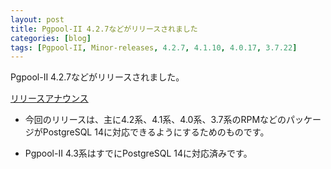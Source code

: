 ```yaml
---
layout: post
title: Pgpool-II 4.2.7などがリリースされました
categories: [blog]
tags: [Pgpool-II, Minor-releases, 4.2.7, 4.1.10, 4.0.17, 3.7.22]
---
```

Pgpool-II 4.2.7などがリリースされました。

[リリースアナウンス](https://www.pgpool.net/mediawiki/jp/index.php/%E3%83%A1%E3%82%A4%E3%83%B3%E3%83%9A%E3%83%BC%E3%82%B8#Pgpool-II_4.2.7.2C_4.1.10.2C_4.0.17.2C_3.7.22_.E3.81.8C.E3.83.AA.E3.83.AA.E3.83.BC.E3.82.B9.E3.81.95.E3.82.8C.E3.81.BE.E3.81.97.E3.81.9F_.282021.2F12.2F23.29)

- 今回のリリースは、主に4.2系、4.1系、4.0系、3.7系のRPMなどのパッケージがPostgreSQL 14に対応できるようにするためのものです。

- Pgpool-II 4.3系はすでにPostgreSQL 14に対応済みです。
